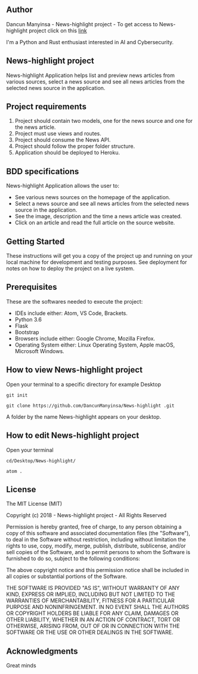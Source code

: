 ## Author
Dancun Manyinsa - News-highlight project - To get access to News-highlight project click on this [link]( https://n-h.herokuapp.com/)

I'm a Python and Rust enthusiast interested in AI and Cybersecurity. 
## News-highlight project
News-highlight Application helps list and preview news articles from various sources, select a news source and see all news articles from the selected news source in the application.
 
## Project requirements
1. Project should contain two models, one for the news source and one for the news article.
2. Project must use views and routes.
3. Project should consume the News API.
4. Project should follow the proper folder structure.
5. Application should be deployed to Heroku.

## BDD specifications

News-highlight Application allows the user to:
* See various news sources on the homepage of the application.
* Select a news source and see all news articles from the selected news source in the application.
* See the image, description and the time a news article was created.
* Click on an article and read the full article on the source website.

## Getting Started

These instructions will get you a copy of the project up and running on your local machine for development and testing purposes. See deployment for notes on how to deploy the project on a live system.

## Prerequisites

These are the softwares needed to execute the project: 

* IDEs include either: Atom, VS Code, Brackets.
* Python 3.6
* Flask
* Bootstrap
* Browsers include either: Google Chrome, Mozilla Firefox.
* Operating System either: Linux Operating System, Apple macOS, Microsoft Windows.

## How to view News-highlight project

Open your terminal to a specific directory for example Desktop

```git init```

```git clone https://github.com/DancunManyinsa/News-highlight .git```

A folder by the name News-highlight  appears on your desktop.

## How to edit News-highlight  project

Open your terminal

```cd/Desktop/News-highlight/```

```atom .```

## License

The MIT License (MIT)

Copyright (c) 2018 - News-highlight project - All Rights Reserved

Permission is hereby granted, free of charge, to any person obtaining a copy
of this software and associated documentation files (the "Software"), to deal
in the Software without restriction, including without limitation the rights
to use, copy, modify, merge, publish, distribute, sublicense, and/or sell
copies of the Software, and to permit persons to whom the Software is
furnished to do so, subject to the following conditions:

The above copyright notice and this permission notice shall be included in
all copies or substantial portions of the Software.

THE SOFTWARE IS PROVIDED "AS IS", WITHOUT WARRANTY OF ANY KIND, EXPRESS OR
IMPLIED, INCLUDING BUT NOT LIMITED TO THE WARRANTIES OF MERCHANTABILITY,
FITNESS FOR A PARTICULAR PURPOSE AND NONINFRINGEMENT. IN NO EVENT SHALL THE
AUTHORS OR COPYRIGHT HOLDERS BE LIABLE FOR ANY CLAIM, DAMAGES OR OTHER
LIABILITY, WHETHER IN AN ACTION OF CONTRACT, TORT OR OTHERWISE, ARISING FROM,
OUT OF OR IN CONNECTION WITH THE SOFTWARE OR THE USE OR OTHER DEALINGS IN
THE SOFTWARE.

## Acknowledgments

Great minds


